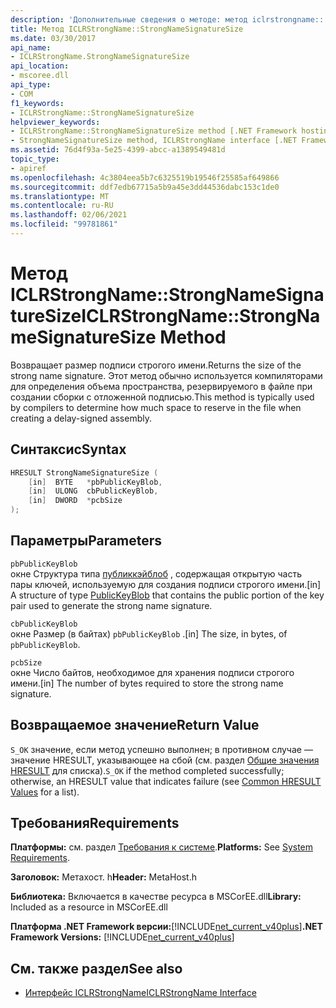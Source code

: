 ```yaml
---
description: 'Дополнительные сведения о методе: метод iclrstrongname:: StrongNameSignatureSize'
title: Метод ICLRStrongName::StrongNameSignatureSize
ms.date: 03/30/2017
api_name:
- ICLRStrongName.StrongNameSignatureSize
api_location:
- mscoree.dll
api_type:
- COM
f1_keywords:
- ICLRStrongName::StrongNameSignatureSize
helpviewer_keywords:
- ICLRStrongName::StrongNameSignatureSize method [.NET Framework hosting]
- StrongNameSignatureSize method, ICLRStrongName interface [.NET Framework hosting]
ms.assetid: 76d4f93a-5e25-4399-abcc-a1389549481d
topic_type:
- apiref
ms.openlocfilehash: 4c3804eea5b7c6325519b19546f25585af649866
ms.sourcegitcommit: ddf7edb67715a5b9a45e3dd44536dabc153c1de0
ms.translationtype: MT
ms.contentlocale: ru-RU
ms.lasthandoff: 02/06/2021
ms.locfileid: "99781861"
---
```

# <a name="iclrstrongnamestrongnamesignaturesize-method"></a><span data-ttu-id="bab82-103">Метод ICLRStrongName::StrongNameSignatureSize</span><span class="sxs-lookup"><span data-stu-id="bab82-103">ICLRStrongName::StrongNameSignatureSize Method</span></span>

<span data-ttu-id="bab82-104">Возвращает размер подписи строгого имени.</span><span class="sxs-lookup"><span data-stu-id="bab82-104">Returns the size of the strong name signature.</span></span> <span data-ttu-id="bab82-105">Этот метод обычно используется компиляторами для определения объема пространства, резервируемого в файле при создании сборки с отложенной подписью.</span><span class="sxs-lookup"><span data-stu-id="bab82-105">This method is typically used by compilers to determine how much space to reserve in the file when creating a delay-signed assembly.</span></span>  
  
## <a name="syntax"></a><span data-ttu-id="bab82-106">Синтаксис</span><span class="sxs-lookup"><span data-stu-id="bab82-106">Syntax</span></span>  
  
```cpp  
HRESULT StrongNameSignatureSize (
    [in]  BYTE   *pbPublicKeyBlob,  
    [in]  ULONG  cbPublicKeyBlob,
    [in]  DWORD  *pcbSize  
);
```  
  
## <a name="parameters"></a><span data-ttu-id="bab82-107">Параметры</span><span class="sxs-lookup"><span data-stu-id="bab82-107">Parameters</span></span>  

 `pbPublicKeyBlob`  
 <span data-ttu-id="bab82-108">окне Структура типа [публиккэйблоб](../strong-naming/publickeyblob-structure.md) , содержащая открытую часть пары ключей, используемую для создания подписи строгого имени.</span><span class="sxs-lookup"><span data-stu-id="bab82-108">[in] A structure of type [PublicKeyBlob](../strong-naming/publickeyblob-structure.md) that contains the public portion of the key pair used to generate the strong name signature.</span></span>  
  
 `cbPublicKeyBlob`  
 <span data-ttu-id="bab82-109">окне Размер (в байтах) `pbPublicKeyBlob` .</span><span class="sxs-lookup"><span data-stu-id="bab82-109">[in] The size, in bytes, of `pbPublicKeyBlob`.</span></span>  
  
 `pcbSize`  
 <span data-ttu-id="bab82-110">окне Число байтов, необходимое для хранения подписи строгого имени.</span><span class="sxs-lookup"><span data-stu-id="bab82-110">[in] The number of bytes required to store the strong name signature.</span></span>  
  
## <a name="return-value"></a><span data-ttu-id="bab82-111">Возвращаемое значение</span><span class="sxs-lookup"><span data-stu-id="bab82-111">Return Value</span></span>  

 <span data-ttu-id="bab82-112">`S_OK` значение, если метод успешно выполнен; в противном случае — значение HRESULT, указывающее на сбой (см. раздел [Общие значения HRESULT](/windows/win32/seccrypto/common-hresult-values) для списка).</span><span class="sxs-lookup"><span data-stu-id="bab82-112">`S_OK` if the method completed successfully; otherwise, an HRESULT value that indicates failure (see [Common HRESULT Values](/windows/win32/seccrypto/common-hresult-values) for a list).</span></span>  
  
## <a name="requirements"></a><span data-ttu-id="bab82-113">Требования</span><span class="sxs-lookup"><span data-stu-id="bab82-113">Requirements</span></span>  

 <span data-ttu-id="bab82-114">**Платформы:** см. раздел [Требования к системе](../../get-started/system-requirements.md).</span><span class="sxs-lookup"><span data-stu-id="bab82-114">**Platforms:** See [System Requirements](../../get-started/system-requirements.md).</span></span>  
  
 <span data-ttu-id="bab82-115">**Заголовок:** Метахост. h</span><span class="sxs-lookup"><span data-stu-id="bab82-115">**Header:** MetaHost.h</span></span>  
  
 <span data-ttu-id="bab82-116">**Библиотека:** Включается в качестве ресурса в MSCorEE.dll</span><span class="sxs-lookup"><span data-stu-id="bab82-116">**Library:** Included as a resource in MSCorEE.dll</span></span>  
  
 <span data-ttu-id="bab82-117">**Платформа .NET Framework версии:**[!INCLUDE[net_current_v40plus](../../../../includes/net-current-v40plus-md.md)]</span><span class="sxs-lookup"><span data-stu-id="bab82-117">**.NET Framework Versions:** [!INCLUDE[net_current_v40plus](../../../../includes/net-current-v40plus-md.md)]</span></span>  
  
## <a name="see-also"></a><span data-ttu-id="bab82-118">См. также раздел</span><span class="sxs-lookup"><span data-stu-id="bab82-118">See also</span></span>

- [<span data-ttu-id="bab82-119">Интерфейс ICLRStrongName</span><span class="sxs-lookup"><span data-stu-id="bab82-119">ICLRStrongName Interface</span></span>](iclrstrongname-interface.md)
